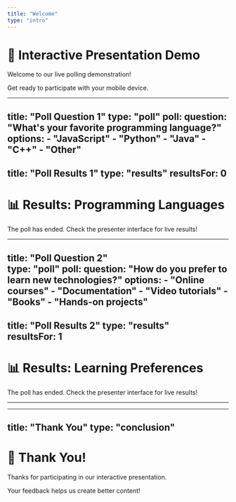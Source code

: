 ```yaml
---
title: "Welcome"
type: "intro"
---
```


# 🎉 Interactive Presentation Demo

Welcome to our live polling demonstration!

Get ready to participate with your mobile device.

---
title: "Poll Question 1"
type: "poll"
poll:
  question: "What's your favorite programming language?"
  options:
    - "JavaScript"
    - "Python"
    - "Java"
    - "C++"
    - "Other"
---
title: "Poll Results 1"
type: "results"
resultsFor: 0
---

# 📊 Results: Programming Languages

The poll has ended. Check the presenter interface for live results!

---
title: "Poll Question 2"  
type: "poll"
poll:
  question: "How do you prefer to learn new technologies?"
  options:
    - "Online courses"
    - "Documentation"
    - "Video tutorials"
    - "Books"
    - "Hands-on projects"
---
title: "Poll Results 2"
type: "results"  
resultsFor: 1
---

# 📊 Results: Learning Preferences

The poll has ended. Check the presenter interface for live results!

---

---
title: "Thank You"
type: "conclusion"
---

# 🙏 Thank You!

Thanks for participating in our interactive presentation.

Your feedback helps us create better content!

<!-- poll:
question: "How would you rate this presentation?"
options:
  - "Excellent"
  - "Good"
  - "Fair"
  - "Needs improvement"
-->